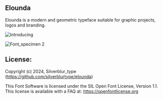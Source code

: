 ## Elounda

Elounda is a modern and geometric typeface suitable for graphic projects, logos and branding.

![Introducing](https://github.com/silverblurtype/elounda/assets/163983174/130f1149-ae7f-4d65-9a66-9733e18e4384)

![Font_specimen 2](https://github.com/silverblurtype/elounda/assets/163983174/8bf48a8f-f2fa-4586-a342-0fcf3bedc060)

## License:
Copyright (c) 2024, Silverblur_type (https://github.com/silverblurtype/elounda)


This Font Software is licensed under the SIL Open Font License, Version 1.1. This license is available with a FAQ at:
https://openfontlicense.org

